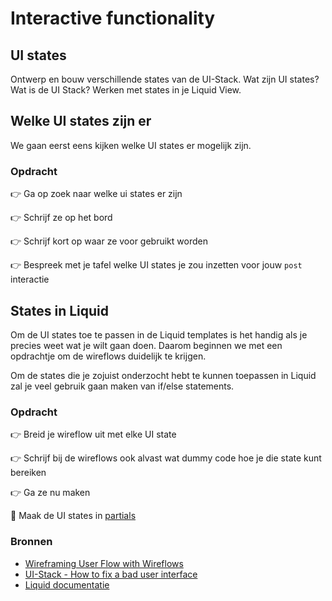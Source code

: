 # Interactive functionality

## UI states

Ontwerp en bouw verschillende states van de UI-Stack. Wat zijn UI states? Wat is de UI Stack? Werken met states in je Liquid View. 

## Welke UI states zijn er

We gaan eerst eens kijken welke UI states er mogelijk zijn. 

### Opdracht

👉 Ga op zoek naar welke ui states er zijn

👉 Schrijf ze op het bord

👉 Schrijf kort op waar ze voor gebruikt worden

👉 Bespreek met je tafel welke UI states je zou inzetten voor jouw `post` interactie

## States in Liquid

Om de UI states toe te passen in de Liquid templates is het handig als je precies weet wat je wilt gaan doen. Daarom beginnen we met een opdrachtje om de wireflows duidelijk te krijgen. 

Om de states die je zojuist onderzocht hebt te kunnen toepassen in Liquid zal je veel gebruik gaan maken van if/else statements. 

### Opdracht
👉 Breid je wireflow uit met elke UI state

👉 Schrijf bij de wireflows ook alvast wat dummy code hoe je die state kunt bereiken

👉 Ga ze nu maken

💪 Maak de UI states in [partials](https://shopify.github.io/liquid/tags/template/#render)

### Bronnen

- [Wireframing User Flow with Wireflows](https://balsamiq.com/learn/articles/wireflows/)
- [UI-Stack - How to fix a bad user interface](https://www.scotthurff.com/posts/why-your-user-interface-is-awkward-youre-ignoring-the-ui-stack/)
- [Liquid documentatie](https://shopify.github.io/liquid/) 
